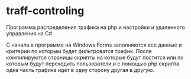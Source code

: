 # traff-controling
Программа распределения трафика на php и настройки и удаленного управления на C#

С начала в программе на Windows Forms заполняются все данные и критерии по которым будет фильтроватся трафик.
После компилируются страницы скрипты на которые будут постится или по которым будут переходить пользователи и с помощью php скрипта одна часть трафика идет в одну сторону другая в другую.
